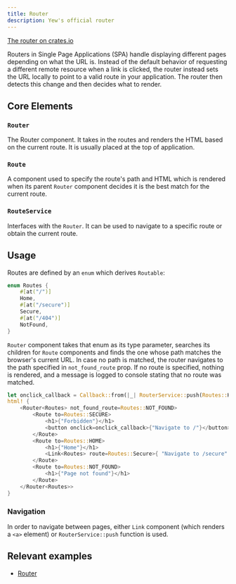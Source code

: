 ```yaml
---
title: Router
description: Yew's official router
---
```


[The router on crates.io](https://crates.io/crates/yew-router)

Routers in Single Page Applications (SPA) handle displaying different pages depending on what the URL is. 
Instead of the default behavior of requesting a different remote resource when a link is clicked, 
the router instead sets the URL locally to point to a valid route in your application. 
The router then detects this change and then decides what to render.

## Core Elements

### `Router`

The Router component. It takes in the routes and renders the HTML based on the current route. It is usually placed 
at the top of application.

### `Route`

A component used to specify the route's path and HTML which is rendered when its parent `Router` component decides it is
the best match for the current route.

### `RouteService`

Interfaces with the `Router`. It can be used to navigate to a specific route or obtain the current route. 

## Usage

Routes are defined by an `enum` which derives `Routable`:
```rust
enum Routes {
    #[at("/")]
    Home,
    #[at("/secure")]
    Secure,
    #[at("/404")]
    NotFound,
}
```

`Router` component takes that enum as its type parameter, searches its children for `Route` components and 
finds the one whose path matches the browser's current URL. In case no path is matched, 
the router navigates to the path specified in `not_found_route` prop. If no route is specified, 
nothing is rendered, and a message is logged to console stating that no route was matched.

```rust
let onclick_callback = Callback::from(|_| RouterService::push(Routes::Home, None));
html! {
    <Router<Routes> not_found_route=Routes::NOT_FOUND>
        <Route to=Routes::SECURE>
            <h1>{"Forbidden"}</h1>
            <button onclick=onclick_callback>{"Navigate to /"}</button>
        </Route>
        <Route to=Routes::HOME>
            <h1>{"Home"}</h1>
            <Link<Routes> route=Routes::Secure>{ "Navigate to /secure" }</Link<Routes>>
        </Route>
        <Route to=Routes::NOT_FOUND>
            <h1>{"Page not found"}</h1>
        </Route>
    </Router<Routes>>
}
```

### Navigation

In order to navigate between pages, either `Link` component (which renders a `<a>` element) or `RouterService::push` 
function is used.

## Relevant examples
- [Router](https://github.com/yewstack/yew/tree/master/examples/router)
